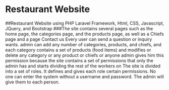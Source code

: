 #   Restaurant Website
##Restaurant Website using PHP Laravel Framework, Html, CSS, Javascript, JQuery, and Bootstrap
###The site contains several pages such as the home page, the categories page, and the products page, as well as a Chiefs page and a page Contact us Every user can send a question or inquiry wants. admin can add any number of categories, products, and chiefs, and each category contains a set of products (food items) and modifies or delete any category or any product or chiefs or anyone admin gives him this permission because the site contains a set of permissions that only the admin has and starts dividing the rest of the workers on The site is divided into a set of roles. It defines and gives each role certain permissions. No one can enter the system without a username and password. The admin will give them to each person. 

